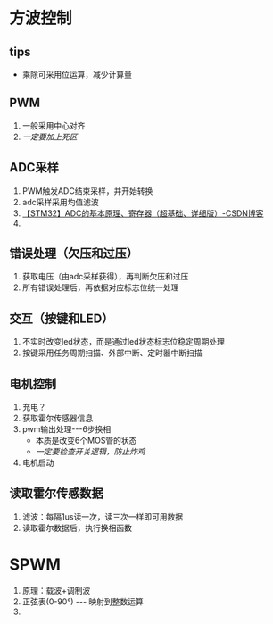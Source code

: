# 方波控制
## tips
- 乘除可采用位运算，减少计算量
## PWM
1. 一般采用中心对齐
2. *一定要加上死区*
## ADC采样
1. PWM触发ADC结束采样，并开始转换
2. adc采样采用均值滤波
3. [【STM32】ADC的基本原理、寄存器（超基础、详细版）-CSDN博客](https://blog.csdn.net/qq_38410730/article/details/80071349)
4. 
## 错误处理（欠压和过压）
1. 获取电压（由adc采样获得），再判断欠压和过压
2. 所有错误处理后，再依据对应标志位统一处理

## 交互（按键和LED）
1. 不实时改变led状态，而是通过led状态标志位稳定周期处理
2. 按键采用任务周期扫描、外部中断、定时器中断扫描

## 电机控制
1. 充电？
2. 获取霍尔传感器信息
3. pwm输出处理---6步换相
	- 本质是改变6个MOS管的状态
	- *一定要检查开关逻辑，防止炸鸡*
1. 电机启动

## 读取霍尔传感数据
1. 滤波：每隔1us读一次，读三次一样即可用数据
2. 读取霍尔数据后，执行换相函数

# SPWM
1. 原理：载波+调制波 
2. 正弦表(0-90°) --- 映射到整数运算
3. 